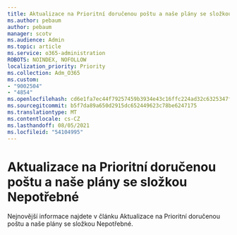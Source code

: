 ```yaml
---
title: Aktualizace na Prioritní doručenou poštu a naše plány se složkou Nepotřebné
ms.author: pebaum
author: pebaum
manager: scotv
ms.audience: Admin
ms.topic: article
ms.service: o365-administration
ROBOTS: NOINDEX, NOFOLLOW
localization_priority: Priority
ms.collection: Adm_O365
ms.custom:
- "9002504"
- "4854"
ms.openlocfilehash: cd6e1fa7ec44f79257459b3934e43c16ffc224ad32c6325347fd7fb4a19e5312
ms.sourcegitcommit: b5f7da89a650d2915dc652449623c78be6247175
ms.translationtype: MT
ms.contentlocale: cs-CZ
ms.lasthandoff: 08/05/2021
ms.locfileid: "54104995"
---
```

# <a name="update-on-focused-inbox-and-our-plans-for-clutter"></a>Aktualizace na Prioritní doručenou poštu a naše plány se složkou Nepotřebné

Nejnovější informace najdete v článku Aktualizace na Prioritní doručenou poštu a naše plány se složkou Nepotřebné.
